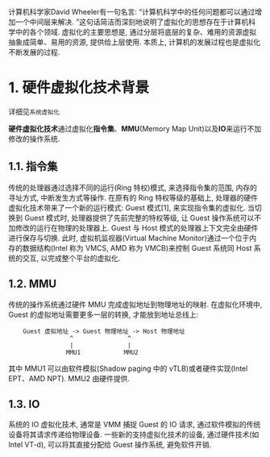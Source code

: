 
计算机科学家David Wheeler有一句名言: “计算机科学中的任何问题都可以通过增加一个中间层来解决. ”这句话简洁而深刻地说明了虚拟化的思想存在于计算机科学中的各个领域. 虚拟化的主要思想是, 通过分层将底层的复杂、难用的资源虚拟抽象成简单、易用的资源, 提供给上层使用. 本质上, 计算机的发展过程也是虚拟化不断发展的过程. 











# 1. 硬件虚拟化技术背景

详细见`系统虚拟化`

**硬件虚拟化技术**通过虚拟化**指令集**、**MMU**(Memory Map Unit)以及**IO**来运行不加修改的操作系统.

## 1.1. 指令集

传统的处理器通过选择不同的运行(Ring 特权)模式, 来选择指令集的范围, 内存的寻址方式, 中断发生方式等操作. 在原有的 Ring 特权等级的基础上, 处理器的硬件虚拟化技术带来了一个新的运行模式: Guest 模式[1], 来实现指令集的虚拟化. 当切换到 Guest 模式时, 处理器提供了先前完整的特权等级, 让 Guest 操作系统可以不加修改的运行在物理的处理器上. Guest 与 Host 模式的处理器上下文完全由硬件进行保存与切换. 此时, 虚拟机监视器(Virtual Machine Monitor)通过一个位于内存的数据结构(Intel 称为 VMCS, AMD 称为 VMCB)来控制 Guest 系统同 Host 系统的交互, 以完成整个平台的虚拟化.

## 1.2. MMU

传统的操作系统通过硬件 MMU 完成虚拟地址到物理地址的映射. 在虚拟化环境中, Guest 的虚拟地址需要更多一层的转换, 才能放到地址总线上:

```
    Guest 虚拟地址 -> Guest 物理地址 -> Host 物理地址
                 ^               ^
                 |               |
                MMU1            MMU2
```

其中 MMU1 可以由软件模拟(Shadow paging 中的 vTLB)或者硬件实现(Intel EPT、AMD NPT). MMU2 由硬件提供.

## 1.3. IO

系统的 IO 虚拟化技术, 通常是 VMM 捕捉 Guest 的 IO 请求, 通过软件模拟的传统设备将其请求传递给物理设备. 一些新的支持虚拟化技术的设备, 通过硬件技术(如 Intel VT-d), 可以将其直接分配给 Guest 操作系统, 避免软件开销.
